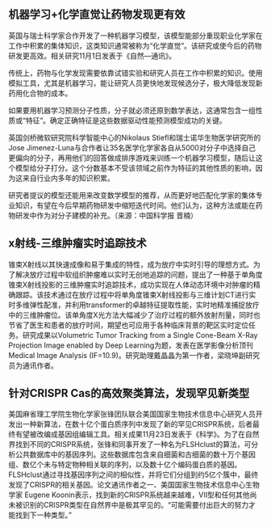 ## 机器学习+化学直觉让药物发现更有效  
 
英国与瑞士科学家合作开发了一种机器学习模型，该模型能部分重现职业化学家在工作中积累的集体知识，这类知识通常被称为“化学直觉”。该研究或使今后的药物研发更高效。相关研究11月1日发表于《自然—通讯》。

传统上，药物与化学发现需要依靠试错实验和研究人员在工作中积累的知识。使用模拟工具，尤其是机器学习，能让研究人员更快地发现候选分子，极大降低发现新药用化合物的成本。

如果要用机器学习预测分子性质，分子就必须还原到数学表达，这通常包含一组性质或“特征”。确定正确特征是这些数据驱动性能预测模型成功的关键。

英国剑桥微软研究院科学智能中心的Nikolaus Stiefl和瑞士诺华生物医学研究所的Jose Jimenez-Luna与合作者让35名医学化学家各自从5000对分子中选择自己更偏向的分子，再用他们的回答做成排序游戏来训练一个机器学习模型，随后让这个模型给分子打分。这个分数基本不受该领域之前作为特征的其他性质的影响，因为这来自行业内多年的知识积累。

研究者提议的模型还能用来改变数学模型的推荐，从而更好地匹配化学家的集体专业知识，有望在今后早期药物研发中缩短迭代时间。他们认为，这种方法或能在药物研发中作为对分子建模的补充。（来源：中国科学报 晋楠）

## x射线-三维肿瘤实时追踪技术  
锥束X射线以其快速成像和易于集成的特性，成为放疗中实时引导的理想方式。为了解决放疗过程中软组织肿瘤难以实时无创地追踪的问题，提出了一种基于单角度锥束X射线投影的三维肿瘤实时追踪技术，成功实现在人体动态环境中对肿瘤的精确跟踪。该技术通过在放疗过程中将单角度锥束X射线投影与三维计划CT进行实时多维弹性配准，并利用transformer的卓越特征提取性能，实时地精准捕捉放疗中的三维肿瘤位。该单角度X光方法大幅减少了治疗过程的额外放射剂量，同时也节省了医生和患者的放疗时间，期望也可应用于各种临床背景的靶区实时定位任务。研究成果以Volumetric Tumor Tracking from a Single Cone-Beam X-Ray Projection Image enabled by Deep Learning为题，发表在医学影像分析顶刊Medical Image Analysis (IF=10.9)。研究助理戴晶晶为第一作者，梁晓坤副研究员为通讯作者。

## 针对CRISPR Cas的高效聚类算法，发现罕见新类型  
美国麻省理工学院生物化学家张锋团队联合美国国家生物技术信息中心研究人员开发出一种新算法，在数十亿个蛋白质序列中发现了新的罕见CRISPR系统，后者最终有望被改编成基因组编辑工具。相关成果11月23日发表于《科学》。为了在自然界找到不同的CRISPR系统，张锋和同事开发了一种名为FLSHclust的算法，可分析公共数据库中的基因序列。这些数据库包含来自细菌和古细菌的数十万个基因组、数亿个未与特定物种相关联的序列，以及数十亿个编码蛋白质的基因。FLSHclust通过寻找基因序列之间的相似性，并将它们分组到约5亿个簇中，最终发现了CRISPR的相关基因。论文通讯作者之一、美国国家生物技术信息中心生物学家 Eugene Koonin表示，找到新的CRISPR系统越来越难，VII型和任何其他尚未被识别的CRISPR类型在自然界中是极其罕见的。“可能需要付出巨大的努力才能找到下一种类型。”  
